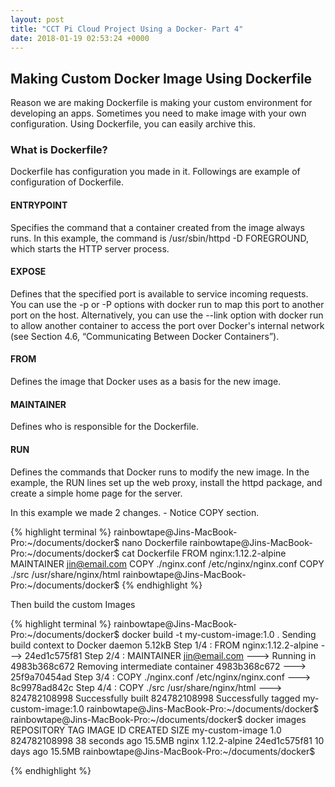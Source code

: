 ```yaml
---
layout: post
title: "CCT Pi Cloud Project Using a Docker- Part 4"
date: 2018-01-19 02:53:24 +0000
---
```



## Making Custom Docker Image Using Dockerfile

Reason we are making Dockerfile is making your custom environment for developing an apps.
Sometimes you need to make image with your own configuration. Using Dockerfile, you can easily archive this.


### What is Dockerfile?

Dockerfile has configuration you made in it.
Followings are example of configuration of Dockerfile.

#### ENTRYPOINT

Specifies the command that a container created from the image always runs. In this example, the command is /usr/sbin/httpd -D FOREGROUND, which starts the HTTP server process.

#### EXPOSE
Defines that the specified port is available to service incoming requests. You can use the -p or -P options with docker run to map this port to another port on the host. Alternatively, you can use the --link option with docker run to allow another container to access the port over Docker's internal network (see Section 4.6, “Communicating Between Docker Containers”).

#### FROM
Defines the image that Docker uses as a basis for the new image.

#### MAINTAINER
Defines who is responsible for the Dockerfile.

#### RUN
Defines the commands that Docker runs to modify the new image. In the example, the RUN lines set up the web proxy, install the httpd package, and create a simple home page for the server.


In this example we made 2 changes. - Notice COPY section.


{% highlight terminal %}
rainbowtape@Jins-MacBook-Pro:~/documents/docker$ nano Dockerfile
rainbowtape@Jins-MacBook-Pro:~/documents/docker$ cat Dockerfile
FROM nginx:1.12.2-alpine
MAINTAINER jin@email.com
COPY ./nginx.conf /etc/nginx/nginx.conf
COPY ./src /usr/share/nginx/html
rainbowtape@Jins-MacBook-Pro:~/documents/docker$ 
{% endhighlight %}


Then build the custom Images

{% highlight terminal %}
rainbowtape@Jins-MacBook-Pro:~/documents/docker$ docker build -t my-custom-image:1.0 .
Sending build context to Docker daemon   5.12kB
Step 1/4 : FROM nginx:1.12.2-alpine
 ---> 24ed1c575f81
Step 2/4 : MAINTAINER jin@email.com
 ---> Running in 4983b368c672
Removing intermediate container 4983b368c672
 ---> 25f9a70454ad
Step 3/4 : COPY ./nginx.conf /etc/nginx/nginx.conf
 ---> 8c9978ad842c
Step 4/4 : COPY ./src /usr/share/nginx/html
 ---> 824782108998
Successfully built 824782108998
Successfully tagged my-custom-image:1.0
rainbowtape@Jins-MacBook-Pro:~/documents/docker$
rainbowtape@Jins-MacBook-Pro:~/documents/docker$ docker images
REPOSITORY          TAG                 IMAGE ID            CREATED             SIZE
my-custom-image     1.0                 824782108998        38 seconds ago      15.5MB
nginx               1.12.2-alpine       24ed1c575f81        10 days ago         15.5MB
rainbowtape@Jins-MacBook-Pro:~/documents/docker$

{% endhighlight %}
